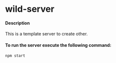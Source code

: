 # wild-server
#### Description
This is a template server to create other.
#### To run the server execute the following command:
```
npm start
```